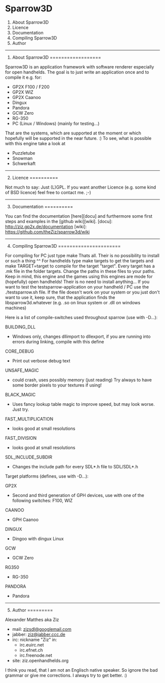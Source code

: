 Sparrow3D
=========

1. About Sparrow3D
2. Licence
3. Documentation
4. Compiling Sparrow3D
5. Author

-------------------------------------------------------------------------------

1. About Sparrow3D
==================

Sparrow3D is an application framework with software renderer especially for
open handhelds. The goal is to just write an application once and to compile
it e.g. for:
- GP2X F100 / F200
- GP2X WIZ
- GP2X Caanoo
- Dingux
- Pandora
- GCW Zero
- RG-350
- PC (Linux / Windows) (mainly for testing...)

That are the systems, which are supported at the moment or which hopefully will
be supported in the near future. :)
To see, what is possible with this engine take a look at
- Puzzletube
- Snowman
- Schwerkaft

-------------------------------------------------------------------------------

2. Licence
==========

Not much to say: Just (L)GPL. If you want another Licence (e.g. some
kind of BSD licence) feel free to contact me. ;-)

-------------------------------------------------------------------------------

3. Documentation
==========

You can find the documentation [here][docu] and furthermore some first
steps and examples in the [github wiki][wiki].
[docu]: http://ziz.gp2x.de/documentation
[wiki]: https://github.com/theZiz/sparrow3d/wiki

-------------------------------------------------------------------------------

4. Compiling Sparrow3D
======================

For compiling for PC just type
make
Thats all. Their is no possibility to install or such a thing ^^
For handhelds type
make targets
to get the targets and
make TARGET=target
to compile for the target "target". Every target has a .mk file in the folder
targets. Change the paths in these files to your paths.
Keep in mind, this engine and the games using this engines are mode for
(hopefully) open handhelds! Their is no need to install anything...
If you want to test the testsparrow-application on your handheld / PC use the
./testsparrow.sh file. If the file doesn't work on your system or you just
don't want to use it, keep sure, that the application finds the
libsparrow3d.whatever (e.g. .so on linux system or .dll on windows machines)

Here is a list of compile-switches used throughout sparrow (use with -D...):

BUILDING_DLL
-	Windows only, changes dllimport to dllexport, if you are running
	into errors during linking, compile with this define

CORE_DEBUG
-	Print out verbose debug text

UNSAFE_MAGIC
-	could crash, uses possibly memory (just reading) Try always to have some
	border pixels to your textures if using!

BLACK_MAGIC
-	Uses fancy lookup table magic to improve speed, but may look worse. Just try.

FAST_MULTIPLICATION
-	looks good at small resolutions

FAST_DIVISION
-	looks good at small resolutions

SDL_INCLUDE_SUBDIR
-	Changes the include path for every SDL*.h file to SDL/SDL*.h

Target platforms (defines, use with -D...):

GP2X
-	Second and third generation of GPH devices, use with one of the following
	switches: F100, WIZ

CAANOO
-	GPH Caanoo

DINGUX
-	Dingoo with dingux Linux

GCW
-	GCW Zero

RG350
-	RG-350

PANDORA
-	Pandora

-------------------------------------------------------------------------------


5. Author
=========

Alexander Matthes aka Ziz
- mail: zizsdl@googlemail.com
- jabber: ziz@jabber.ccc.de
- irc: nickname "Ziz" in:
    - irc.euirc.net
    - irc.efnet.ch
    - irc.freenode.net
- site: ziz.openhandhelds.org

I think you read, that I am not an Englisch native speaker. So ignore the bad
grammar or give me corrections. I always try to get better. :)
